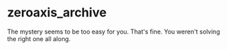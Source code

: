 # zeroaxis_archive

The mystery seems to be too easy for you.
That's fine.
You weren't solving the right one all along.
